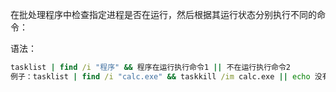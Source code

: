 在批处理程序中检查指定进程是否在运行，然后根据其运行状态分别执行不同的命令：

语法：

```bat
tasklist | find /i "程序" && 程序在运行执行命令1 || 不在运行执行命令2
例子：tasklist | find /i "calc.exe" && taskkill /im calc.exe || echo 没有运行
```

